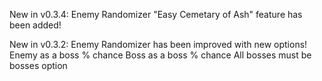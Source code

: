 New in v0.3.4:
  Enemy Randomizer "Easy Cemetary of Ash" feature has been added!

New in v0.3.2:
  Enemy Randomizer has been improved with new options!
    Enemy as a boss % chance
    Boss as a boss % chance
    All bosses must be bosses option
